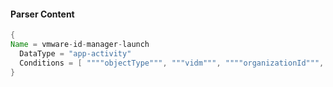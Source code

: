 #### Parser Content
```Java
{
Name = vmware-id-manager-launch
  DataType = "app-activity"
  Conditions = [ """"objectType""", """vidm""", """"organizationId""", """\"LAUNCH\""""]
}
```